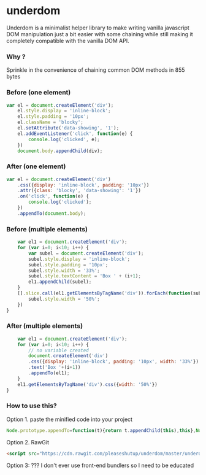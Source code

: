 # underdom
Underdom is a minimalist helper library to make writing vanilla javascript DOM manipulation just a bit easier with some chaining while still making it completely compatible with the vanilla DOM API.

### Why ?
Sprinkle in the convenience of chaining common DOM methods in 855 bytes

### Before (one element)
``` javascript
var el = document.createElement('div');
    el.style.display = 'inline-block';
    el.style.padding = '10px';
    el.className = 'blocky';
    el.setAttribute('data-showing', '1');
    el.addEventListener('click', function(e) {
        console.log('clicked', e);
    })
    document.body.appendChild(div);
```

### After (one element)
``` javascript
var el = document.createElement('div')
    .css({display: 'inline-block', padding: '10px'})
    .attr({class: 'blocky', 'data-showing': '1'})
    .on('click', function(e) {
        console.log('clicked');
    })
    .appendTo(document.body);
```

### Before (multiple elements)
``` javascript
    var el1 = document.createElement('div');
    for (var i=0; i<10; i++) {
        var subel = document.createElement('div');
        subel.style.display = 'inline-block';
        subel.style.padding = '10px';
        subel.style.width = '33%';
        subel.style.textContent = 'Box ' + (i+1);
        el1.appendChild(subel);
    }
    [].slice.call(el1.getElementsByTagName('div')).forEach(function(subel){
        subel.style.width = '50%';
    })
}
```

### After (multiple elements)
``` javascript
    var el1 = document.createElement('div');
    for (var i=0; i<10; i++) {
        // no variable created
        document.createElement('div')
        .css({display: 'inline-block', padding: '10px', width: '33%'})
        .text('Box '+(i+1))
        .appendTo(el1);
    }
    el1.getElementsByTagName('div').css({width: '50%'})
}
```

### How to use this?
Option 1. paste the minified code into your project
``` javascript 
Node.prototype.appendTo=function(t){return t.appendChild(this),this},Node.prototype.append=function(t){return this.appendChild(t),this},Node.prototype.text=function(t){return this.textContent=t||"",this},Node.prototype.html=function(t){return this.innerHTML=t||"",this},Node.prototype.css=function(t){for(var o in t)this.style.setProperty(o,t[o]);return this},Node.prototype.attr=function(t){for(var o in t)t[o]||0===t[o]?"boolean"==typeof t[o]?this[o]=t[o]:this.setAttribute(o,t[o]):this.removeAttribute(o);return this},Node.prototype.on=function(t,o){return this.addEventListener(t,o),this},NodeList.prototype.__proto__=Array.prototype;var methods=["css","attr","appendTo","append","text","html"];methods.forEach(function(t){NodeList.prototype[t]=HTMLCollection.prototype[t]=function(o,e){for(var r=this.length-1;r>=0;r--)this[r][t](o,e);return this}});
```

Option 2. RawGit
``` html
<script src="https://cdn.rawgit.com/pleaseshutup/underdom/master/underdom.min.js"></script>
```

Option 3: ???
I don't ever use front-end bundlers so I need to be educated
